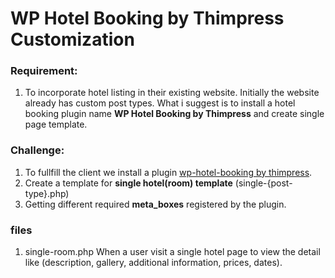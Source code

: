 # WP Hotel Booking by Thimpress Customization

### Requirement:
1. To incorporate hotel listing in their existing website. Initially the website already has custom post types. What i suggest is to install a hotel booking plugin name <strong>WP Hotel Booking by Thimpress</strong> and create single page template.

### Challenge:
1. To fullfill the client we install a plugin [wp-hotel-booking by thimpress](https://wordpress.org/plugins/wp-hotel-booking/).
2. Create a template for <strong>single hotel(room) template</strong> (single-{post-type}.php)
3. Getting different required <strong>meta_boxes</strong> registered by the plugin.

### files
1. single-room.php
When a user visit a single hotel page to view the detail like (description, gallery, additional information, prices, dates).
